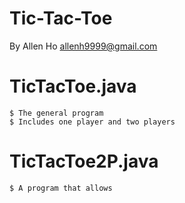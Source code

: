 Tic-Tac-Toe
===========

By Allen Ho <allenh9999@gmail.com>

# TicTacToe.java
```console
$ The general program
$ Includes one player and two players
```

# TicTacToe2P.java
```console
$ A program that allows 